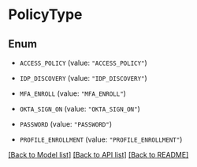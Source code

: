 # PolicyType

## Enum


* `ACCESS_POLICY` (value: `"ACCESS_POLICY"`)

* `IDP_DISCOVERY` (value: `"IDP_DISCOVERY"`)

* `MFA_ENROLL` (value: `"MFA_ENROLL"`)

* `OKTA_SIGN_ON` (value: `"OKTA_SIGN_ON"`)

* `PASSWORD` (value: `"PASSWORD"`)

* `PROFILE_ENROLLMENT` (value: `"PROFILE_ENROLLMENT"`)


[[Back to Model list]](../README.md#documentation-for-models) [[Back to API list]](../README.md#documentation-for-api-endpoints) [[Back to README]](../README.md)


